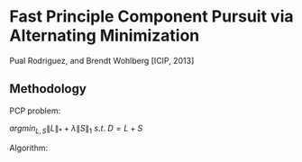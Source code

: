 # Fast Principle Component Pursuit via Alternating Minimization

Pual Rodriguez, and Brendt Wohlberg [ICIP, 2013]

## Methodology

PCP problem:

$argmin_{L,S}{\| L \|_* + \lambda \| S \|_1}$ $s.t.$ $D=L+S$

Algorithm:

